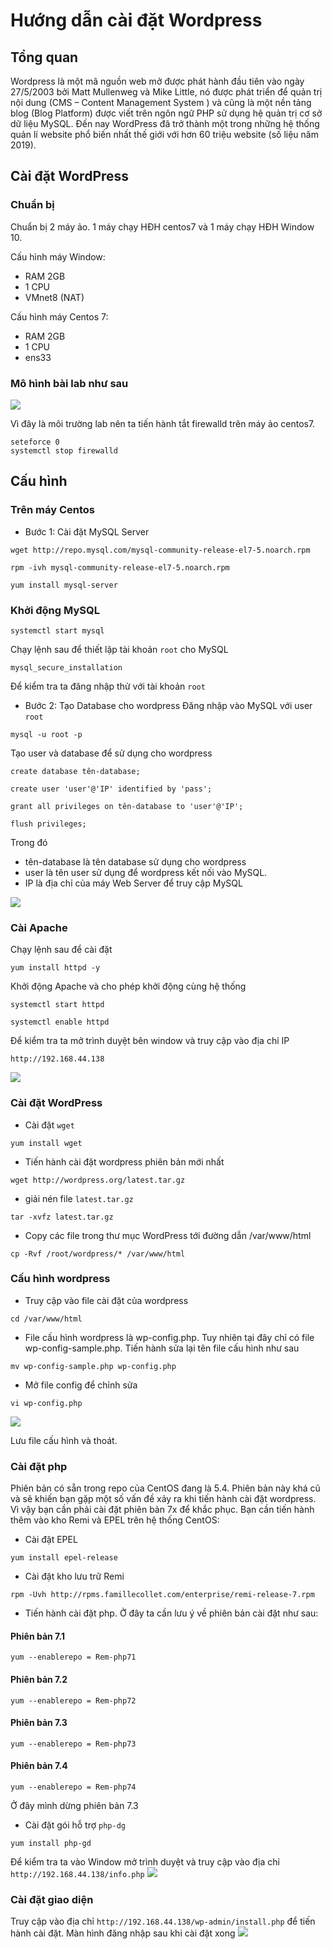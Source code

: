 ﻿# Hướng dẫn cài đặt Wordpress
## Tổng quan
Wordpress là một mã nguồn web mở được phát hành đầu tiên vào ngày 27/5/2003 bởi Matt Mullenweg và Mike Little, nó được phát triển để quản trị nội dung (CMS – Content Management System ) và cũng là một nền tảng blog (Blog Platform) được viết trên ngôn ngữ PHP sử dụng hệ quản trị cơ sở dữ liệu MySQL. Đến nay WordPress đã trở thành một trong những hệ thống quản lí website phổ biến nhất thế giới với hơn 60 triệu website (số liệu năm 2019).
## Cài đặt WordPress
### Chuẩn bị 
Chuẩn bị 2 máy ảo. 1 máy chạy HĐH centos7 và 1 máy chạy HĐH Window 10.

Cấu hình máy Window:
  * RAM 2GB
  * 1 CPU
  * VMnet8 (NAT)
  
Cấu hình máy Centos 7:
  * RAM 2GB
  * 1 CPU
  * ens33
### Mô hình bài lab như sau

![](/image/wp1.png)

Vì đây là môi trường lab nên ta tiến hành tắt firewalld trên máy ảo centos7.
```
seteforce 0
systemctl stop firewalld
```
## Cấu hình
### Trên máy Centos
 * Bước 1: Cài đặt MySQL Server
```
wget http://repo.mysql.com/mysql-community-release-el7-5.noarch.rpm

rpm -ivh mysql-community-release-el7-5.noarch.rpm

yum install mysql-server
```

### Khởi động MySQL
```
systemctl start mysql
```

Chạy lệnh sau để thiết lập tài khoản `root` cho MySQL
```
mysql_secure_installation
```

Để kiểm tra ta đăng nhập thử với tài khoản `root`

 * Bước 2: Tạo Database cho wordpress
Đăng nhập vào MySQL với user `root`
```
mysql -u root -p
```
Tạo user và database để sử dụng cho wordpress
```
create database tên-database;

create user 'user'@'IP' identified by 'pass';

grant all privileges on tên-database to 'user'@'IP';

flush privileges;
```
Trong đó 
   * tên-database là tên database sử dụng cho wordpress
   * user là tên user sử dụng để wordpress kết nối vào MySQL.
   * IP là địa chỉ của máy Web Server để truy cập MySQL

![](/image/wp2.png)

### Cài Apache
Chạy lệnh sau để cài đặt 
```
yum install httpd -y
```
Khởi động Apache và cho phép khởi động cùng hệ thống
```
systemctl start httpd

systemctl enable httpd
```
Để kiểm tra ta mở trình duyệt bên window và truy cập vào địa chỉ IP
```
http://192.168.44.138
```
![](/image/wp3.png)

### Cài đặt WordPress
* Cài đặt `wget`
```
yum install wget
```
* Tiến hành cài đặt wordpress phiên bản mới nhất
```
wget http://wordpress.org/latest.tar.gz
```
* giải nén file `latest.tar.gz`
```
tar -xvfz latest.tar.gz
```
* Copy các file trong thư mục WordPress tới đường dẫn /var/www/html
```
cp -Rvf /root/wordpress/* /var/www/html
```
### Cấu hình wordpress
* Truy cập vào file cài đặt của wordpress
```
cd /var/www/html
```
* File cấu hình wordpress là wp-config.php. Tuy nhiên tại đây chỉ có file wp-config-sample.php. Tiến hành sửa lại tên file cấu hình như sau
```
mv wp-config-sample.php wp-config.php
```
* Mở file config để chỉnh sửa
```
vi wp-config.php
```
![](/image/wp4.png)

Lưu file cấu hình và thoát.

### Cài đặt php
Phiên bản có sẵn trong repo của CentOS đang là 5.4. Phiên bản này khá cũ và sẽ khiến bạn gặp một số vấn đề xảy ra khi tiến hành cài đặt wordpress. Vì vậy bạn cần phải cài đặt phiên bản 7x để khắc phục. Bạn cần tiến hành thêm vào kho Remi và EPEL trên hệ thống CentOS:
* Cài đặt EPEL
```
yum install epel-release
```
* Cài đặt kho lưu trữ Remi
```
rpm -Uvh http://rpms.famillecollet.com/enterprise/remi-release-7.rpm
```
* Tiến hành cài đặt php. Ở đây ta cần lưu ý về phiên bản cài đặt như sau:
#### Phiên bản 7.1
```
yum --enablerepo = Rem-php71
```

#### Phiên bản 7.2
	
```
yum --enablerepo = Rem-php72
```

#### Phiên bản 7.3
	
```
yum --enablerepo = Rem-php73
```

#### Phiên bản 7.4 
	
```
yum --enablerepo = Rem-php74
```
Ở đây mình dừng phiên bản 7.3
* Cài đặt gói hỗ trợ `php-dg`
```
yum install php-gd
```
Để kiểm tra ta vào Window mở trình duyệt và truy cập vào địa chỉ `http://192.168.44.138/info.php`
![](/image/wp5.png)

### Cài đặt giao diện
Truy cập vào địa chỉ `http://192.168.44.138/wp-admin/install.php` để tiến hành cài đặt.
Màn hình đăng nhập sau khi cài đặt xong
![](/image/wp6.png)




